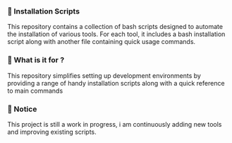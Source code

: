### :pushpin: Installation Scripts

This repository contains a collection of bash scripts designed to automate the installation of various tools. For each tool, it includes a bash installation script along with another file containing quick usage commands.

### :pushpin: What is it for ?

This repository simplifies setting up development environments by providing a range of handy installation scripts along with a quick reference to main commands 

### :high_brightness: Notice 

This project is still a work in progress, i am continuously adding new tools and improving existing scripts.
